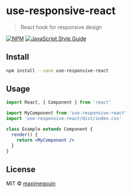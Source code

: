 # use-responsive-react

> React hook for responsive design

[![NPM](https://img.shields.io/npm/v/use-responsive-react.svg)](https://www.npmjs.com/package/use-responsive-react) [![JavaScript Style Guide](https://img.shields.io/badge/code_style-standard-brightgreen.svg)](https://standardjs.com)

## Install

```bash
npm install --save use-responsive-react
```

## Usage

```jsx
import React, { Component } from 'react'

import MyComponent from 'use-responsive-react'
import 'use-responsive-react/dist/index.css'

class Example extends Component {
  render() {
    return <MyComponent />
  }
}
```

## License

MIT © [maximegouin](https://github.com/maximegouin)
